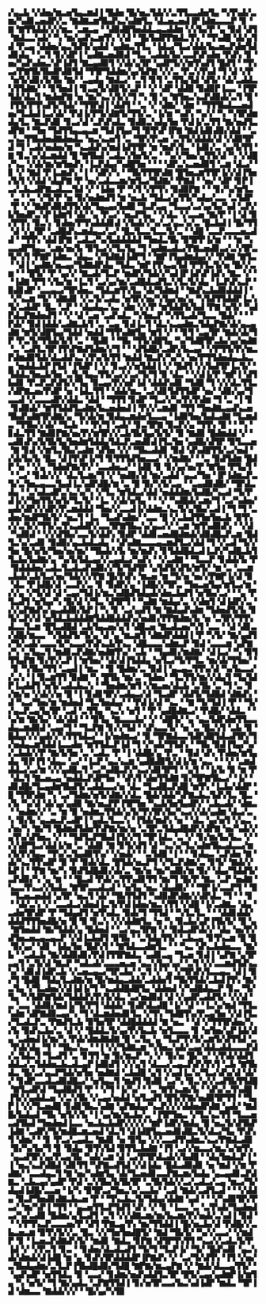▞▄▃▙▝▞▟▅▞▆▃▅▜▄▃▆▟▐▝█▟▅▝█▞▅▃▜▟▞▞▃▜▜▃▃▟▅▜▄▝▚▜▚▟▞▃▆▞▚▟▊▃▅▟▛▞▃▝▇▟▇▃▆▜▙▟▚▃▚▟▇▜▃▝▟▃▅▃▅▟▐▛▐▟▆▃▃▃▛▝▊▝▇▝▇▜▜▟▟▞▞▞▆▃▝▃▆▃▄▝▝▟▉▟█▜▅▟▟▃▄▃▟▟▆▝▞▞▙▞▛▝▄▝▉▟▝▟▜▝▇▟▃▃▚▟▞▝▚▝▆▞▄▟▚▃▆▜▚▝▞▟▝▝█▞▙▟▛▛▇▟▃▜▚▝▝▜▚▟█▝▟▞▄▜▟▝▛▃▄▝▟▟▅▞▄▃▜▟▜▞▄▟▟▝▄▟▆▃▜▜▃▝▐▟▃▞▜▃▞▟▟▞▙▃▅▃▛▟▅▜▟▟▊▟▄▝▝▃▜▝▊▞▟▛▐▝▄▟▇▃▅▟▉▟▝▜▃▝▃▟▟▞▙▞▃▃▛▟▚▟▅▝▛▟▚▝▊▝▅▞▚▟▚▟▅▃▚▛▐▟▜▝▇▃▄▟▉▜▝▞▟▞▄▜▛▝▄▟▛▜▞▞▆▜▚▟▜▝█▟▜▝▝▜▚▃▞▛▇▜▙▜▙▟▛▟▉▜▟▝▜▜▛▜▟▟▆▞▄▞▙▛▇▝▞▞▃▝▛▃▚▜▚▟▝▜▝▟▝▞▛▝▅▜▞▟▊▞▙▜▙▝▇▞▝▃▄▟▄▝▇▟▃▞▝▃▜▝▊▜▝▃▜▜▄▜▟▝▟▜▞▝▟▞▃▟▟▃▚▜▜▟▇▞▝▝▊▜▅▟▐▝▊▃▄▜▞▟▉▜▞▃▛▝▝▞▝▟▛▝▟▟█▝▉▟▉▛▐▃▃▝▐▜▛▜▟▞▟▃▜▝▆▟▅▛▇▝▅▝▆▞▚▃▚▜▞▞▜▝▚▝█▝▄▝▇▜▅▃▚▃▛▟▉▟▞▃▜▝█▝▐▜▜▞▛▜▚▟▜▞▜▟▞▝▜▜▛▟▐▝▟▟▜▝▝▃▝▞▝▟▇▞▝▟▆▝▝▜▜▜▙▟▃▃▅▟▅▞▜▃▙▟▐▃▞▟▞▝▛▟▐▞▛▜▞▟▇▜▞▜▜▞▃▝▐▞▆▝▚▟▚▝▚▞▞▝▚▝▚▜▛▟▆▟▄▜▃▝▇▃▛▟▊▝▊▃▞▟▝▃▛▟▚▟▃▝▉▟▉▃▚▟▄▜▅▝▛▟▐▞▃▜▜▝▇▞▅▟▜▃▟▛▇▝▝▜▅▝▜▟▜▜▄▃▄▃▆▝▜▟▐▜▄▞▜▝▉▜▚▛▐▛▇▝▇▟▐▟▊▟▉▞▟▟▝▝▃▃▚▃▜▜▙▟▅▟▇▟▅▟▃▝▅▃▚▃▅▜▝▃▝▜▛▞▛▃▅▝▃▜▜▞▟▟▟▞▟▝▞▟▉▜▛▟▝▜▝▃▟▞▅▟▅▞▆▝▚▃▟▟▚▞▆▟▐▟▜▜▛▝▆▝▆▟▚▜▃▝▐▟▊▞▃▝▄▞▙▜▜▝▇▝▊▃▚▞▟▃▆▟▟▝█▝▇▜▙▟▝▃▟▃▚▜▅▜▞▃▝▝▚▞▞▜▅▞▄▜▜▞▟▝▚▝▞▟█▞▚▃▝▞▟▞▆▞▆▜▅▟▚▝▐▃▛▟▄▞▚▟█▜▅▝▝▝▝▟▛▃▚▃▅▟▉▜▝▃▆▝▟▃▞▝▊▝▞▝▇▟▝▛▐▃▆▟▚▝▐▝▝▟▛▞▚▝▝▜▙▜▜▜▛▟▇▝█▜▅▃▆▜▜▛▐▞▞▟▐▜▅▞▙▜▝▞▟▟▝▟▄▛▇▝▛▝▅▞▃▟▃▃▆▞▆▜▃▞▜▟▇▞▝▛▇▟▝▝▅▞▝▟▛▝▊▛▐▃▞▃▙▃▟▛▇▃▟▃▃▜▟▝▞▝▐▟▅▝▛▝▚▜▝▞▛▜▚▝▉▟▉▛▇▝▝▝▊▞▚▞▆▜▃▝▃▝▝▃▝▞▜▞▛▝▅▝▉▞▅▟▆▟▜▝▆▝▅▃▙▝▜▟▃▞▄▜▜▞▚▟▄▞▃▃▝▃▜▟▛▝▛▝▞▝▇▟▛▟▉▟▜▜▞▟▞▜▄▃▄▞▙▟█▝▜▃▛▃▄▝▜▃▃▞▃▞▄▞▙▞▚▟▝▃▛▞▙▜▅▟▛▃▚▛▐▟▆▜▝▟▞▝▄▝▛▃▞▝▅▃▛▜▄▝▝▞▟▃▝▞▃▃▅▝▇▞▛▝▐▝▟▝▉▞▛▜▚▝▉▃▚▝▊▟▅▞▛▜▚▟▟▟▊▟▝▞▙▟▞▞▚▞▃▞▄▃▚▞▃▝█▃▙▟▐▝█▞▜▜▝▟▝▞▄▜▛▝▃▟█▟▚▃▆▟▄▃▞▃▞▝█▃▜▃▃▜▃▃▜▞▃▝▝▟█▝▃▃▛▃▃▃▅▃▟▟▝▝▜▜▚▝▟▟▐▛▇▝▃▟▃▞▚▞▙▟▟▟▟▟▝▜▅▟▃▜▙▝▉▜▛▛▐▞▆▝▝▝▆▝▚▃▃▟▛▜▄▃▝▃▆▞▅▞▙▝▉▜▃▞▞▜▃▜▄▝▜▝▄▟▆▃▟▃▞▛▇▃▅▟▊▃▞▃▚▜▛▃▜▞▚▜▝▛▇▛▐▟▆▃▝▟▄▃▝▞▜▟▇▟▐▟▛▜▝▝▇▛▐▜▄▟▆▟▄▞▞▝▛▟▇▝▇▜▃▝▝▟▐▝▄▟▇▞▅▃▄▞▜▟▇▟▛▟▄▝▜▟▃▝▆▛▐▜▚▃▄▜▟▝▛▜▜▃▜▞▅▝█▞▞▃▆▝▝▝█▜▞▝▛▝▄▞▞▝▇▃▟▞▜▃▛▝▆▟▛▞▜▟▞▞▚▟▐▛▐▟▚▛▐▟▚▝▇▃▝▞▝▝▐▟▇▝▛▜▝▞▙▞▆▝▐▃▜▝▃▞▄▞▆▞▃▟█▟▃▟▜▃▚▜▃▜▞▟▄▝▐▃▛▟▚▃▛▝▉▟▊▟▛▝▃▃▄▃▞▜▛▟▅▃▝▜▟▃▆▜▚▜▃▝▟▞▜▟▆▟▝▝▇▟▚▃▙▟▉▟▟▟▐▝▝▞▚▃▆▝▜▞▝▟▇▟▊▝▞▃▜▞▃▟▄▝▅▜▛▞▅▞▚▜▄▞▅▞▄▝▚▜▟▜▜▟▟▛▐▃▚▜▞▃▟▟▛▝█▃▝▃▛▝▝▟▄▟▄▃▚▃▝▟▆▝▞▞▛▝▆▜▟▟▜▞▙▟▝▛▇▝▅▜▞▝▚▟▛▟▃▛▇▟▅▟▜▝▝▞▝▟▝▃▅▝▃▟▚▟▃▝▚▜▅▃▛▝▚▜▜▃▟▞▜▃▃▝█▟▞▝▝▝▛▟▞▝▉▟▐▟▟▞▃▟▇▃▙▜▝▃▝▃▄▝▊▟▐▃▜▝▟▃▚▃▄▟▆▃▜▟▄▛▇▞▟▞▄▃▄▟▇▝▆▜▞▟█▜▄▞▜▟▟▝▅▟▟▝▜▜▚▟▇▜▄▝▆▜▝▞▝▝▊▜▝▃▄▜▛▝▇▟▞▟▞▜▛▝▛▃▜▞▜▜▟▞▙▜▝▃▝▝█▟▊▝▝▜▙▝▜▜▞▟█▜▄▝▚▞▜▟█▜▛▃▙▞▄▞▅▟▇▝▃▝▃▟▜▃▜▛▐▜▚▛▇▟▜▟▆▞▞▜▝▝▝▟▜▟█▞▃▟▛▞▙▃▄▞▝▞▛▜▜▞▛▞▆▃▛▟▆▟▉▜▟▞▟▃▟▟▚▃▚▜▚▞▙▜▜▝▆▟▟▝▇▃▛▞▚▞▚▝▅▞▛▜▜▟▅▟▄▃▙▃▄▝▅▟▟▃▙▛▐▜▟▝▐▜▟▛▐▝▞▝▊▃▞▞▅▜▟▟▐▝▞▝█▟▜▝▞▞▙▟▜▛▐▃▜▞▝▜▟▟▃▜▅▃▙▜▅▝▃▜▄▜▄▃▜▜▞▃▞▞▃▞▜▞▜▝▉▝▟▃▝▝▞▟▐▞▛▝▆▛▐▝▟▜▙▟▊▝▛▃▛▃▛▟▜▞▞▜▄▝▉▃▄▞▛▞▅▛▐▟▝▟▟▟▚▟▊▝▜▟█▝▜▝▞▞▟▃▜▜▃▞▟▛▇▃▅▞▛▟▛▝▅▝▐▟▃▜▜▝▝▟▟▞▆▃▝▃▞▟▊▜▟▜▜▟▛▝▅▞▝▟▉▞▄▞▜▃▃▟▝▞▃▃▃▟▛▞▟▟▃▝▟▟▝▝▜▜▜▝▊▟▛▝▜▃▞▞▚▞▛▞▛▟▆▝▜▝▃▝▐▝▊▝▊▟▉▟▞▝▆▜▜▟▟▜▃▟▆▞▙▃▅▟▅▟▐▝▛▞▞▃▆▟▊▝▜▜▝▜▅▟▇▃▄▟▚▃▅▜▙▟▚▟▇▜▛▟▇▞▄▝▜▞▟▞▆▝▉▟▄▃▆▟▅▜▃▃▄▝▐▟▉▜▅▞▙▟▃▟▇▝▜▃▆▟▃▝▜▜▙▞▞▟▞▝▜▃▙▝▝▝▛▞▜▝▃▟▞▝▊▃▜▛▇▝▉▃▛▞▄▝▜▜▚▝█▝▝▝▚▝▊▟▃▜▜▝▇▟▊▛▇▞▅▞▛▞▆▜▛▞▞▃▙▜▙▜▄▞▙▜▞▝▉▝▇▟▉▝█▟▆▟▟▝▞▝▃▟▊▟▚▞▙▜▙▜▄▜▅▟▆▜▟▟▄▜▟▃▛▃▅▟▊▟▐▜▃▜▅▝▄▟█▞▟▜▛▝▉▜▃▃▅▝▇▝▊▟▝▞▆▜▃▜▙▞▃▟▆▝▟▜▅▝▞▞▝▜▙▃▟▟▊▝▉▟▝▟▚▟█▜▜▞▃▞▅▟▝▞▟▞▙▞▙▝█▃▝▟▐▜▚▛▐▞▜▝▊▜▜▜▟▜▅▃▃▞▝▞▆▟▇▞▝▝▃▝▉▟▜▟▆▝█▟▛▝▅▝▝▞▄▝▜▟▅▛▇▞▛▞▝▃▃▟▅▃▞▝▐▟█▝▊▝▊▞▄▞▅▞▛▝▇▜▅▝▛▜▄▜▝▝▝▃▞▝▊▟▞▞▞▝▟▃▜▃▆▞▜▝▞▝▅▟▉▞▟▝▆▞▃▟▟▝▄▃▞▜▅▝▐▛▐▟▆▃▛▃▜▞▃▜▅▃▄▃▃▜▄▟▐▃▚▟▛▟█▞▆▝▃▝█▝▉▞▚▜▞▃▄▝▝▃▄▟▉▟█▞▝▜▛▟▃▟▄▝▝▃▚▟▃▟▛▃▚▃▚▞▚▝▞▜▃▝▆▜▟▃▞▟▟▝▅▟▟▟▆▞▙▟█▞▚▃▟▝▜▞▛▟▐▞▞▜▅▜▜▞▅▜▞▜▃▜▞▝▐▃▝▞▟▞▅▜▄▝▝▝▞▝▚▟█▟▞▃▆▞▜▝▃▞▚▟▅▞▄▟▞▟▛▞▞▟▛▞▛▃▆▟▟▟▝▜▅▞▞▃▃▟▐▞▟▟▆▃▚▃▜▞▄▜▙▞▃▟▐▝▜▝▜▝▃▟▅▞▆▟▛▜▙▜▞▝▅▃▜▝▐▃▝▜▃▟▚▟▆▞▝▃▃▝█▝▞▃▙▟▜▜▅▜▅▃▙▝▉▜▚▞▞▃▜▞▞▜▜▞▃▜▚▃▟▟▛▞▃▃▜▛▇▜▙▃▚▞▄▃▞▞▝▃▆▝▆▜▚▟▉▟▚▝▝▞▟▝▚▟▉▟▝▝▞▞▟▜▙▞▃▃▜▞▟▟▚▝▉▟▛▝▟▟▊▃▅▟█▟▆▟▞▟▉▟█▃▛▃▆▝█▟▜▃▚▞▃▟▊▝▉▟▉▞▄▃▙▟▃▟▄▝▝▟▚▟▇▃▃▃▄▃▆▟▜▃▞▟▟▝▜▝▞▃▟▝▜▞▞▜▅▝█▞▅▜▞▜▅▞▅▞▆▞▝▜▙▟▞▞▙▝▆▞▆▟▚▝▊▜▟▟█▟▃▟▐▃▛▞▚▟█▃▙▜▜▃▙▞▙▟▇▞▄▝▚▞▙▜▟▃▄▞▞▃▄▟▃▞▚▟▚▝▝▞▃▟▇▝▝▜▃▃▛▝▊▟▟▞▙▝▛▝▉▟▟▟▅▞▃▟▃▜▃▟▃▟▚▟▉▞▞▜▞▜▟▜▛▝▄▜▟▜▞▟▜▞▆▜▞▝▆▝▃▝▃▃▆▃▙▟▞▃▙▜▃▞▅▞▜▟▞▞▞▛▇▝█▞▛▟▚▝▆▃▅▝▆▝▜▞▅▝▅▞▞▛▇▛▐▞▟▝▉▝▟▃▝▛▐▟█▞▟▝▃▃▛▞▃▝▊▝▉▟▛▞▄▝▐▟█▞▞▜▛▃▝▜▅▃▅▜▄▞▆▜▃▞▆▝▞▞▄▝▞▜▞▟▝▟▝▃▄▞▜▟▐▞▆▃▚▟█▟▜▟▄▟▞▟▅▃▙▟▜▝▅▜▙▞▃▞▝▝▄▝▛▜▃▟▜▝▅▜▄▞▚▝█▞▟▝▞▜▃▝▟▜▛▜▝▝▚▟▇▝▆▟▄▞▃▝▞▟▅▜▝▟▐▟▛▞▃▝▞▞▄▛▇▟▚▞▄▃▟▟▉▞▙▛▐▝▚▝▊▝▃▞▄▟▜▝▇▝▇▟▄▟▚▟▆▝▜▟▅▟▜▞▙▝▊▜▞▃▛▞▟▝▅▜▟▃▙▟▟▟▇▜▟▟█▟▟▟▚▞▅▟▊▞▛▛▇▟▆▞▙▝▅▝▃▜▛▞▜▜▚▟▃▃▜▃▆▝█▜▃▟█▟▝▃▙▜▄▃▅▞▄▜▝▟█▃▅▝▇▃▟▃▅▞▚▜▝▃▃▝▝▟▝▟▊▃▞▟█▞▆▃▃▝▚▜▟▟▜▞▜▞▄▝▟▝▄▝▆▃▆▜▝▟▇▟▛▟▟▟▐▝▛▝▚▜▞▝▇▞▄▟▜▞▜▞▃▟▞▃▃▃▜▞▚▃▃▞▛▟▚▃▙▜▚▃▝▟█▃▃▃▚▟▆▃▛▝▉▟▝▃▃▃▆▝▄▛▇▞▚▝▃▜▄▃▜▝▆▟▊▃▛▟▇▞▅▟▇▜▚▞▝▃▙▝▝▜▄▟▊▞▆▟▇▞▝▟▐▃▞▝▚▝▉▜▜▜▄▛▇▝▊▞▛▞▃▛▐▝▆▜▅▞▝▟▞▟▐▜▟▟▄▝▅▜▃▞▜▞▛▜▃▝▆▞▟▞▜▜▅▞▝▝▊▝▚▜▙▞▜▜▝▃▄▟▐▝▆▃▝▝▉▝█▟▆▞▃▝▉▟▐▝▄▃▄▃▜▜▚▞▟▝▚▞▙▃▃▞▞▃▚▝▐▝▉▃▆▜▜▝▉▟▇▝▚▝█▜▙▝▆▞▃▝▜▟▅▞▝▜▃▜▜▞▆▞▞▟▄▜▝▜▄▜▟▛▐▃▟▟▜▝▅▜▞▃▟▃▙▃▚▝▝▜▅▟▆▞▆▜▝▞▆▃▅▞▟▃▙▝▃▜▙▝▃▝▜▝▃▝▊▞▆▞▅▝▞▟▞▞▅▝█▝▐▝▊▟▊▜▛▞▃▟▄▃▞▟▝▜▃▟▛▝▟▟▜▞▜▟█▟▝▟▇▟▚▝▟▝▚▃▞▜▅▞▆▝▆▟▅▟▝▜▃▜▅▟▄▞▝▝▛▟▐▞▟▝▚▃▝▝▇▝▜▞▜▟▐▝▛▝▝▜▞▞▄▃▛▃▄▜▄▜▛▝▃▟▝▃▜▜▄▝▚▃▚▝▅▜▝▝▛▝▄▟█▟▇▃▞▝▛▟█▞▝▟▟▃▝▝▚▞▆▝▇▞▙▞▝▟▞▟▟▝▝▝▉▜▄▝▇▃▃▃▙▞▝▞▝▟█▜▞▝▄▝▄▃▜▟▛▟▅▜▜▃▃▟▄▃▆▟▉▟▝▃▄▞▜▝▝▜▃▛▇▝▊▞▞▜▟▝▝▟▚▃▃▜▞▝▅▝▃▝█▃▚▜▝▃▙▝▉▝█▟▄▞▞▞▄▟▞▞▚▜▜▜▟▃▞▝▐▞▅▟▆▃▞▝▉▝▜▛▇▟▃▃▜▟▛▟█▜▟▃▟▜▛▞▜▞▅▟▄▃▆▜▟▟▐▃▃▟▅▝▆▜▜▟▃▛▐▟▝▜▝▞▚▟▞▜▜▟▚▝▝▜▙▝▉▟▐▜▄▞▚▞▞▃▙▟▞▞▛▝▇▞▙▜▅▝▃▝▃▟▃▝▛▝▐▝▟▟█▞▄▝▛▃▝▝▉▟▝▟▚▝▛▟▅▞▆▜▄▟▄▝▊▛▐▜▝▟▄▃▝▃▞▝▐▃▛▝▄▃▚▃▆▝▄▟█▟▉▜▞▟▐▞▆▝▄▃▝▝▝▞▝▃▆▟▟▟▃▞▃▞▆▝▞▞▄▟█▃▜▝▃▞▚▟█▃▛▞▚▃▞▟▊▜▛▜▝▝▄▜▝▝▐▞▙▝▉▝▆▝▛▝▟▃▜▝▇▃▅▃▄▝▅▟▟▃▛▟▛▜▅▝▝▟▚▜▝▟▅▜▜▟▇▝▊▞▜▛▇▜▙▃▞▝▐▞▝▟▊▟█▞▜▃▄▟▆▜▙▟▜▞▃▟▟▃▃▞▅▝▟▃▝▜▃▟█▃▛▟█▝▆▜▚▝▐▃▙▞▟▟▛▝█▝▜▜▛▟▆▝▚▝▃▞▜▟▆▞▅▜▞▟▇▞▞▟▃▝█▟▞▟▟▞▚▛▇▃▙▃▜▟▚▜▃▝█▃▝▞▙▝▚▞▟▝▟▞▄▞▄▟▉▝▇▞▅▃▛▛▐▜▛▜▅▝▚▃▙▜▅▜▄▟▛▞▝▃▙▃▟▞▝▟▆▃▝▝▅▟▆▞▞▝▃▝▆▝▉▝▅▟▆▃▜▜▟▞▄▜▞▜▚▜▛▞▙▞▚▃▞▞▟▞▄▟▆▝▟▃▞▃▚▝▉▞▙▝▄▃▅▃▛▃▟▛▐▝▄▟▃▜▃▃▚▝▐▜▟▞▆▟▚▝▅▝▝▟▃▝▄▞▅▜▝▞▄▃▝▞▅▞▚▝▇▞▜▝█▟▆▟▜▟▅▜▚▛▇▞▆▞▅▝▃▜▛▃▜▟▄▟█▟▛▞▟▛▇▝▅▞▚▟▞▞▄▜▚▞▟▜▅▃▝▞▝▝▜▟▜▃▛▜▙▟▐▜▞▞▜▝▜▛▐▟▃▝▃▝▞▝▊▞▆▞▙▞▙▃▝▞▝▞▞▟▛▜▃▞▟▟▐▞▆▝▃▝▟▟▊▝▇▝▊▜▞▟▜▝▟▝▚▃▚▞▜▃▚▟▆▜▙▃▟▃▃▞▆▞▙▜▚▜▄▃▝▜▚▞▃▜▄▟▉▜▚▞▝▞▅▟▞▝▝▃▜▟█▝▐▝▝▝▊▟▄▃▝▃▛▟▅▝▇▝▟▞▚▃▜▜▚▟▛▝▉▝▛▝▉▟▞▟▃▝█▜▟▞▅▃▛▜▝▞▜▃▛▟▇▞▃▝▊▜▞▝▇▟▞▞▙▛▐▝▝▛▇▝▆▞▚▝▉▟▜▟█▟▊▞▟▞▃▝▇▞▅▝▆▞▚▟▉▞▆▝▉▞▝▟▄▞▜▟▟▜▞▃▛▟▉▞▚▝▄▝▆▝▝▝█▃▟▝▛▟▞▃▜▜▚▟▊▜▜▝▆▞▜▝█▞▛▝▇▃▝▃▛▝▅▟▇▝▚▃▃▜▚▃▞▞▙▟▃▝▇▜▛▃▃▟▃▟▝▝▅▜▄▝▅▃▝▟▄▟▉▞▝▝▜▛▐▞▃▃▛▜▝▝▉▝▜▃▅▃▅▟▟▝▄▜▛▝▅▃▜▝▟▞▝▜▙▜▜▟▜▝▚▟▉▟▛▟▇▞▞▟▛▟▃▝▜▝▝▝▊▝▝▟▞▃▚▝▞▝▃▃▟▃▞▟▅▟▐▃▜▞▛▟▐▟▅▞▆▃▚▜▜▝▞▟█▝▐▞▃▟▇▃▝▟▄▝▃▟▅▜▛▟▛▝▛▝▜▟▄▟▜▝▅▜▚▟▃▝▉▟▞▜▝▜▜▟▝▝▚▜▃▜▃▝▝▝▟▟▊▟▟▞▟▟▟▜▜▜▅▟█▞▅▝█▝▉▝▊▃▚▝▞▞▟▟▇▜▃▝▅▝▚▝▉▃▙▞▄▛▐▜▙▜▞▝█▝▄▝▇▜▅▟▟▝▇▞▜▟▟▞▄▝█▟▅▟▝▝▃▞▄▃▜▛▇▝▞▝▉▟▃▟▛▟▞▞▝▟▄▝▅▞▛▞▟▜▅▃▅▃▄▃▄▃▛▝▞▟▐▃▙▟▜▝▉▜▙▝▝▃▜▟▄▜▜▞▝▃▙▃▄▝▊▜▚▃▆▝█▝█▝▉▞▄▞▝▟▊▝▐▟▄▜▅▝█▟▚▜▝▝▇▜▟▃▃▟▆▜▃▝▝▝▚▃▝▟▚▃▙▟▅▃▃▝▇▞▙▝▝▃▟▃▙▝▇▞▟▟▉▟▊▞▛▟▐▜▜▛▇▟▃▝▄▟▊▃▄▝▜▃▅▝▊▟▐▝▄▛▇▝▄▜▛▃▄▜▝▃▜▞▟▝▇▃▛▝▚▟▃▟▞▃▃▃▅▃▅▝▄▃▚▜▄▞▄▞▝▃▜▝▞▞▃▃▆▟▜▟▚▃▚▞▝▟▊▟▐▟▛▃▙▝▞▃▅▃▄▃▞▜▛▃▙▞▝▃▜▝▞▝▄▝▞▜▛▟▚▜▃▃▄▃▝▟▐▝▉▞▜▝█▟█▝▜▟▄▜▃▟▇▞▆▝█▞▆▟▄▃▟▟▞▃▟▟▅▜▝▜▙▜▜▟▞▃▙▟▐▜▚▝▇▞▃▜▄▝▞▜▃▟▅▞▞▟▐▟▐▞▜▝▚▃▟▟█▟█▜▄▝▟▟▅▟▝▞▚▟█▟▄▃▛▝▊▃▝▜▞▜▄▝▚▜▟▛▇▜▟▞▜▟▟▟▚▜▚▜▞▟▃▝▃▞▅▟▉▟▝▟▝▞▄▟▛▃▟▟▜▞▝▞▞▟▝▃▝▃▃▝▟▟▉▞▆▟▐▞▜▞▛▜▝▟▟▟▞▝▊▟▛▟▃▟█▝▐▞▝▟▝▝▐▃▚▞▆▟▝▜▜▃▚▟▆▝▟▛▇▟▉▃▄▞▚▝▜▝▟▃▆▟▅▟▊▜▃▝▞▜▚▝▜▟█▜▚▞▛▃▄▜▅▝▞▟▐▜▃▞▜▃▟▃▛▃▝▛▇▟▜▃▙▝▉▜▅▜▛▝▟▟█▟▟▟▟▝▇▝▅▃▝▝▟▝▞▜▜▜▛▟▅▞▚▞▙▝▉▟▚▃▙▞▃▝▟▝▞▝█▟▟▃▜▞▄▞▛▞▙▃▙▝▅▜▃▃▃▝▊▝▅▜▅▞▄▛▐▟▞▟▄▝▃▟▅▟▐▞▆▞▚▝▛▟▞▟▆▟▇▟▇▝█▝▃▜▄▝▄▝▜▃▛▜▚▜▞▃▆▜▞▟▜▜▟▝▃▝▛▟▞▟▄▝▜▝▝▜▙▃▚▃▝▝▐▝▞▞▜▟▇▃▆▝▚▜▅▃▚▟▞▃▄▞▟▟▃▟▟▃▃▃▛▟▞▃▜▟▃▜▝▜▃▟▜▝▃▝▊▜▜▝▆▝▉▞▆▃▛▝▚▝▞▝▉▞▅▝█▞▚▞▝▞▛▟▞▟▟▜▟▟▃▞▃▜▟▟▅▃▙▃▟▃▄▛▐▟▉▟▜▝▞▞▄▜▝▟▃▃▞▃▄▃▛▟▚▜▚▜▝▃▙▝▇▜▙▟▃▝█▞▃▞▄▃▛▜▟▞▅▜▅▝▅▟▇▟▝▃▙▟█▝▄▜▝▞▄▟▐▃▚▞▜▃▞▟▚▞▟▝▟▞▞▝▊▟▛▃▃▟▃▟▉▟█▃▞▝▅▜▄▃▜▝▆▟▜▝▉▟▉▝▃▞▚▝▉▃▚▞▞▃▟▜▙▜▜▟█▝▇▜▃▟▛▟▝▜▄▟█▟▜▝▛▝▝▞▜▝▐▞▚▞▝▝▃▝▇▜▚▃▆▞▙▝▝▟▚▞▃▜▚▟█▝▐▜▞▞▄▟▟▃▅▝▞▃▚▜▙▝▞▃▄▞▅▟▟▝▅▜▃▟▜▝█▜▞▛▇▞▅▟▉▜▛▜▜▝▝▜▄▛▐▝▞▞▜▃▅▟█▝▊▟▊▜▙▃▚▟▇▝▄▛▇▟▄▞▚▃▛▞▞▞▟▟▅▟▛▟▇▝▄▟▞▝▇▟█▞▙▟▄▟▝▜▙▝▅▜▞▞▙▝▐▝▄▞▆▞▆▃▙▞▃▝▐▜▛▜▅▃▝▞▜▃▚▃▜▜▝▜▃▃▅▃▟▜▙▟▝▜▅▟▅▟▐▃▃▝▅▃▙▃▙▟▛▞▞▞▞▝▆▛▐▟▛▞▆▟▄▝█▝▅▃▜▞▟▜▙▛▐▟▇▝▃▟▛▞▜▞▆▟█▃▆▃▅▟▝▟▃▜▝▟▐▟█▜▄▃▅▟▊▟█▃▜▞▟▃▞▜▄▝▛▟▚▜▝▟▆▞▝▝▊▝▛▃▞▃▄▟▃▝▇▟▊▝▅▝▉▜▄▝▞▞▃▃▟▜▚▟▆▃▚▃▞▛▇▟▃▟▉▝▉▞▚▞▙▞▜▝▊▝▉▟▄▝▉▜▚▜▟▝▉▜▜▃▙▟▇▝▐▜▝▃▞▞▆▃▃▞▆▃▚▞▆▜▚▝▄▃▟▜▛▞▄▞▛▃▄▜▙▝▚▟▞▃▆▝▟▝▃▞▛▜▛▟▃▟▞▞▙▟█▝▝▟▄▜▅▟▃▛▐▝▐▝▅▃▚▃▛▟█▟▝▟▊▜▜▝▚▛▇▃▟▜▟▝▞▟▐▟▄▝█▟▃▟▉▟▊▝▅▝▆▟▝▞▆▝▛▟▇▞▝▃▃▟▄▃▜▝▇▝▅▞▚▟▆▜▄▝▟▞▜▃▅▟▊▃▃▛▇▃▆▞▙▟▄▝▄▃▄▟▊▃▛▟▇▃▝▃▙▃▄▞▄▟▛▝▛▟▝▃▚▜▙▞▙▜▙▜▛▝▃▜▙▜▟▞▞▃▞▃▟▃▞▃▄▝▆▃▞▜▞▟▄▟▐▟█▞▃▃▅▝▐▞▚▝▉▜▛▃▞▜▅▃▚▞▃▃▙▞▝▃▟▝▇▟▞▃▟▜▃▟▝▝▝▞▟▟▄▝▉▃▛▜▅▟▊▟▇▃▙▃▅▝▛▝▝▜▚▃▙▃▜▞▜▟▄▞▟▟▇▝▄▟▝▝▝▞▚▟▉▜▛▞▛▃▞▝▆▞▚▛▐▝▜▜▝▝▄▃▅▜▜▃▛▜▟▜▝▟▚▝▞▝▊▝▐▃▃▝▃▝▃▜▚▟▞▜▄▟▅▟▃▞▚▞▃▟▉▝█▟▆▞▄▜▃▟▜▝▃▜▝▞▞▟▇▃▆▞▆▞▙▃▆▞▛▞▅▟▞▃▚▟▐▝▉▟▝▝▝▞▛▜▚▃▛▃▃▃▅▞▛▝▟▜▝▛▇▃▄▜▚▝▆▞▜▜▟▟▐▝█▞▅▃▙▞▟▝▛▟█▞▞▃▙▃▅▃▆▝▉▜▚▜▞▞▃▝█▃▝▞▞▜▅▜▅▟█▜▞▝▇▟▝▜▙▜▞▝▚▞▞▃▃▞▝▞▆▟▛▝▊▝▐▃▅▃▛▟▇▟▚▜▞▝▆▟▊▝▇▟▃▝▊▛▇▝▟▜▛▜▚▜▜▝▚▃▞▞▃▟▃▜▞▛▐▟▝▞▝▞▛▃▜▝▊▃▝▝▊▟▅▞▟▃▟▃▟▜▝▜▞▜▝▜▃▛▐▞▝▜▞▝█▟▚▟▊▝▄▃▚▟▞▟▆▟▞▟▐▟█▝▆▝▄▝▊▟▚▜▛▟▟▟▟▛▐▛▇▟▚▝▞▝▃▞▜▞▟▜▚▝▐▜▝▞▅▞▃▜▙▟▄▟▆▞▃▜▃▛▐▜▙▟█▟▉▞▜▟█▝▇▛▇▞▆▃▄▛▇▝▞▝▇▟▞▟▃▃▄▜▜▞▝▝▄▟▚▟▛▝▅▜▜▟▃▝▉▝▃▃▞▝▊▟▆▞▅▟▚▟▟▜▃▜▛▝█▜▞▃▄▞▄▟▆▛▐▞▆▜▄▝▚▝▅▜▞▝▜▝▇▞▄▟▃▝▃▛▇▜▜▟▐▝▊▞▅▜▛▃▃▞▙▃▚▟▐▟▛▝▆▟▃▝▜▛▐▟▝▟▆▃▃▝▇▟▟▞▞▞▝▝█▞▄▞▚▜▉
